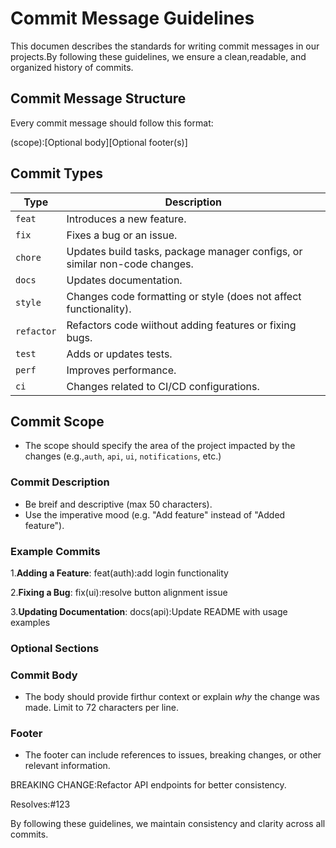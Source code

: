 # Commit Message Guidelines

This documen describes the standards for writing commit messages in our projects.By following  these guidelines, we ensure a clean,readable, and organized history of commits.

## Commit Message Structure

Every commit message should follow this format:

<type>(scope):<short description>[Optional body][Optional footer(s)]

## Commit Types

|**Type**    |**Description**
|------------|----------------------------------------------------------------------------|
|`feat`      | Introduces a new feature.                                                  |
|`fix`       | Fixes a bug or an issue.                                                   |
|`chore`     | Updates build tasks, package manager configs, or similar non-code changes. |
|`docs`      | Updates documentation.                                                     |
|`style`     | Changes code formatting or style (does not affect functionality).          |
|`refactor`  | Refactors code wiithout adding features or fixing bugs.                    |
|`test`      | Adds or updates tests.                                                     |
|`perf`      | Improves performance.                                                      |
|`ci`        | Changes related to CI/CD configurations.                                   |

## Commit Scope

- The scope should specify the area of the project impacted by the changes (e.g.,`auth`, `api`, `ui`, `notifications`, etc.)

### Commit Description

- Be breif and descriptive (max 50 characters).
- Use the imperative mood (e.g. "Add feature" instead of "Added feature").

### Example Commits

1.**Adding  a Feature**:
feat(auth):add login functionality

2.**Fixing a Bug**:
fix(ui):resolve button alignment issue

3.**Updating Documentation**:
docs(api):Update README with usage examples

### Optional Sections

### Commit Body

- The body should provide firthur context or explain *why* the change was made. Limit to 72 characters per line.

### Footer 

- The footer can include references to issues, breaking changes, or other relevant information.

BREAKING CHANGE:Refactor API endpoints for better consistency.

Resolves:#123

By following these guidelines, we maintain consistency and clarity across all commits.

